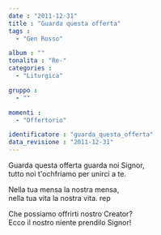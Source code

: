 ```yaml
---
date : "2011-12-31"
title : "Guarda questa offerta"
tags : 
  - "Gen Rosso"

album : ""
tonalita : "Re-"
categories : 
  - "Liturgica"

gruppo : 
  - ""

momenti : 
  - "Offertorio"

identificatore : "guarda_questa_offerta"
data_revisione : "2011-12-31"
---
```

  
  
Guarda questa offerta guarda noi Signor,  
tutto noi t'ochfriamo per unirci a te.  
  
  
  
Nella tua mensa la nostra mensa,   
nella tua vita la nostra vita.  rep  
  
  
  
  
Che possiamo offrirti nostro Creator?  
Ecco il nostro niente prendilo Signor!  
  
  
  
